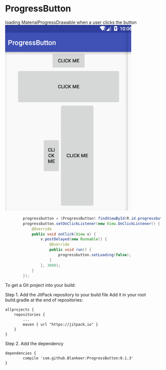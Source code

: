 # ProgressButton
loading MaterialProgressDrawable when a user clicks the button
![gif](https://raw.githubusercontent.com/Blankeer/ProgressButton/master/image/progressbutton.gif)

```java
        progressbutton = (ProgressButton) findViewById(R.id.progressbutton);
        progressbutton.setOnClickListener(new View.OnClickListener() {
            @Override
            public void onClick(View v) {
                v.postDelayed(new Runnable() {
                    @Override
                    public void run() {
                        progressbutton.setLoading(false);
                    }
                }, 3000);
            }
        });
```
To get a Git project into your build:

Step 1. Add the JitPack repository to your build file
Add it in your root build.gradle at the end of repositories:

	allprojects {
		repositories {
			...
			maven { url "https://jitpack.io" }
		}
	}
Step 2. Add the dependency

	dependencies {
	        compile 'com.github.Blankeer:ProgressButton:0.1.3'
	}